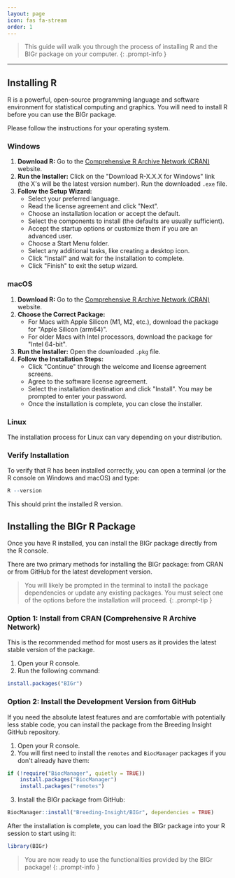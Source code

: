 ```yaml
---
layout: page
icon: fas fa-stream
order: 1
---
```



> This guide will walk you through the process of installing R and the BIGr package on your computer.
{: .prompt-info }

---

## Installing R

R is a powerful, open-source programming language and software environment for statistical computing and graphics. You will need to install R before you can use the BIGr package.

Please follow the instructions for your operating system.

### Windows

1.  **Download R:** Go to the [Comprehensive R Archive Network (CRAN)](https://cran.r-project.org/bin/windows/base/) website.
2.  **Run the Installer:** Click on the "Download R-X.X.X for Windows" link (the X's will be the latest version number). Run the downloaded `.exe` file.
3.  **Follow the Setup Wizard:**
    * Select your preferred language.
    * Read the license agreement and click "Next".
    * Choose an installation location or accept the default.
    * Select the components to install (the defaults are usually sufficient).
    * Accept the startup options or customize them if you are an advanced user.
    * Choose a Start Menu folder.
    * Select any additional tasks, like creating a desktop icon.
    * Click "Install" and wait for the installation to complete.
    * Click "Finish" to exit the setup wizard.

### macOS

1.  **Download R:** Go to the [Comprehensive R Archive Network (CRAN)](https://cran.r-project.org/bin/macosx/) website.
2.  **Choose the Correct Package:**
    * For Macs with Apple Silicon (M1, M2, etc.), download the package for "Apple Silicon (arm64)".
    * For older Macs with Intel processors, download the package for "Intel 64-bit".
3.  **Run the Installer:** Open the downloaded `.pkg` file.
4.  **Follow the Installation Steps:**
    * Click "Continue" through the welcome and license agreement screens.
    * Agree to the software license agreement.
    * Select the installation destination and click "Install". You may be prompted to enter your password.
    * Once the installation is complete, you can close the installer.

### Linux

The installation process for Linux can vary depending on your distribution.

### Verify Installation

To verify that R has been installed correctly, you can open a terminal (or the R console on Windows and macOS) and type:
```R
R --version
```
This should print the installed R version.

## Installing the BIGr R Package
Once you have R installed, you can install the BIGr package directly from the R console.

There are two primary methods for installing the BIGr package: from CRAN or from GitHub for the latest development version.

> You will likely be prompted in the terminal to install the package dependencies or update any existing packages. You must select one of the options before the installation will proceed.
{: .prompt-tip }

### Option 1: Install from CRAN (Comprehensive R Archive Network)
This is the recommended method for most users as it provides the latest stable version of the package.

1. Open your R console.
2. Run the following command:
```R
install.packages("BIGr")
```

### Option 2: Install the Development Version from GitHub
If you need the absolute latest features and are comfortable with potentially less stable code, you can install the package from the Breeding Insight GitHub repository.

1. Open your R console.
2. You will first need to install the `remotes`  and `BiocManager` packages if you don't already have them:
```R
if (!require("BiocManager", quietly = TRUE))
    install.packages("BiocManager")
    install.packages("remotes")
```
3. Install the BIGr package from GitHub:
```R
BiocManager::install("Breeding-Insight/BIGr", dependencies = TRUE)
```

After the installation is complete, you can load the BIGr package into your R session to start using it:
```R
library(BIGr)
```

> You are now ready to use the functionalities provided by the BIGr package!
{: .prompt-info }